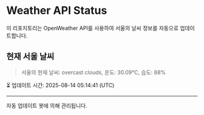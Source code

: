 
# Weather API Status

이 리포지토리는 OpenWeather API를 사용하여 서울의 날씨 정보를 자동으로 업데이트합니다.

## 현재 서울 날씨
> 서울의 현재 날씨: overcast clouds, 온도: 30.09°C, 습도: 88%

⏳ 업데이트 시간: 2025-08-14 05:14:41 (UTC)

---
자동 업데이트 봇에 의해 관리됩니다.
